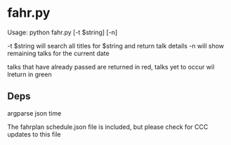fahr.py
=======

Usage: python fahr.py [-t $string] [-n]

-t $string will search all titles for $string and return talk details
-n will show remaining talks for the current date

talks that have already passed are returned in red, talks yet to occur wil lreturn in green

Deps
----

argparse
json
time

The fahrplan schedule.json file is included, but please check for CCC updates to this file

